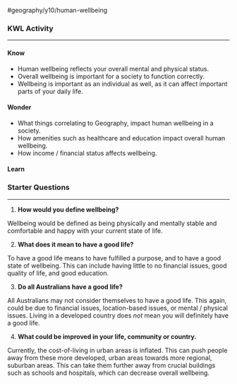 #geography/y10/human-wellbeing

### KWL Activity
---

#### Know
- Human wellbeing reflects your overall mental and physical status. 
- Overall wellbeing is important for a society to function correctly.
- Wellbeing is important as an individual as well, as it can affect important parts of your daily life.

#### Wonder
- What things correlating to Geography, impact human wellbeing in a society.
- How amenities such as healthcare and education impact overall human wellbeing.
- How income / financial status affects wellbeing.

#### Learn


### Starter Questions
---

1. **How would you define wellbeing?**

Wellbeing would be defined as being physically and mentally stable and comfortable and happy with your current state of life.

2. **What does it mean to have a good life?**

To have a good life means to have fulfilled a purpose, and to have a good state of wellbeing. This can include having little to no financial issues, good quality of life, and good education.

3. **Do all Australians have a good life?**

All Australians may not consider themselves to have a good life. This again, could be due to financial issues, location-based issues, or mental / physical issues. Living in a developed country does *not* mean you will definitely have a good life.

4. **What could be improved in your life, community or country.**

Currently, the cost-of-living in urban areas is inflated. This can push people away from these more developed, urban areas towards more regional, suburban areas. This can take them further away from crucial buildings such as schools and hospitals, which can decrease overall wellbeing.

